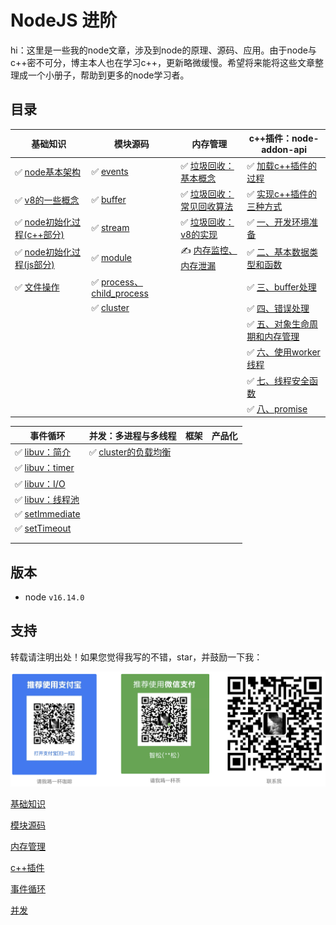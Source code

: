 # NodeJS 进阶

hi：这里是一些我的node文章，涉及到node的原理、源码、应用。由于node与c++密不可分，博主本人也在学习c++，更新略微缓慢。希望将来能将这些文章整理成一个小册子，帮助到更多的node学习者。

## 目录

| 基础知识                                                                                   | 模块源码                                                                                                    | 内存管理                                                           | c++插件：node-addon-api                                                    |
| -------------------------------------------------------------------------------------- | ------------------------------------------------------------------------------------------------------- | -------------------------------------------------------------- | ----------------------------------------------------------------------- |
| ✅ [node基本架构](基础知识/node基本架构/node基本架构.md "node基本架构")                                     | ✅ [events](模块源码/events/events.md "events")                                                              | ✅ [垃圾回收：基本概念](内存管理/垃圾回收：基本概念/垃圾回收：基本概念.md "垃圾回收：基本概念")         | ✅ [加载c++插件的过程](c++插件/加载c++插件的过程/加载c++插件的过程.md "加载c++插件的过程")             |
| ✅ [v8的一些概念](基础知识/v8的一些概念/v8的一些概念.md "v8的一些概念")                                         | ✅ [buffer](模块源码/buffer/buffer.md "buffer")                                                              | ✅ [垃圾回收：常见回收算法](内存管理/垃圾回收：常见回收算法/垃圾回收：常见回收算法.md "垃圾回收：常见回收算法") | ✅ [实现c++插件的三种方式](c++插件/实现c++插件的三种方式/实现c++插件的三种方式.md "实现c++插件的三种方式")     |
| ✅ [node初始化过程(c++部分)](基础知识/node初始化过程\(c++部分\)/node初始化过程\(c++部分\).md "node初始化过程(c++部分)") | ✅ [stream](模块源码/stream/stream.md "stream")                                                              | ✅ [垃圾回收：v8的实现](内存管理/垃圾回收：v8的实现/垃圾回收：v8的实现.md "垃圾回收：v8的实现")     | ✅ [一、开发环境准备](c++插件/一、开发环境准备/一、开发环境准备.md "一、开发环境准备")                     |
| ✅ [node初始化过程(js部分)](基础知识/node初始化过程\(js部分\)/node初始化过程\(js部分\).md "node初始化过程(js部分)")     | ✅ [module](模块源码/module/module.md "module")                                                              | ✍️ [内存监控、内存泄漏](内存管理/内存监控、内存泄漏/内存监控、内存泄漏.md "内存监控、内存泄漏")        | ✅ [二、基本数据类型和函数](c++插件/二、基本数据类型和函数/二、基本数据类型和函数.md "二、基本数据类型和函数")         |
| ✅ [文件操作](基础知识/文件操作/文件操作.md "文件操作")                                                     | ✅ [process、child\_process](模块源码/process、child_process/process、child_process.md "process、child_process") |                                                                | ✅ [三、buffer处理](c++插件/三、buffer处理/三、buffer处理.md "三、buffer处理")             |
|                                                                                        | ✅ [cluster](模块源码/cluster/cluster.md "cluster")                                                          |                                                                | ✅ [四、错误处理](c++插件/四、错误处理/四、错误处理.md "四、错误处理")                             |
|                                                                                        |                                                                                                         |                                                                | ✅ [五、对象生命周期和内存管理](c++插件/五、对象生命周期和内存管理/五、对象生命周期和内存管理.md "五、对象生命周期和内存管理") |
|                                                                                        |                                                                                                         |                                                                | ✅ [六、使用worker线程](c++插件/六、使用worker线程/六、使用worker线程.md "六、使用worker线程")     |
|                                                                                        |                                                                                                         |                                                                | ✅ [七、线程安全函数](c++插件/七、线程安全函数/七、线程安全函数.md "七、线程安全函数")                     |
|                                                                                        |                                                                                                         |                                                                | ✅ [八、promise](c++插件/八、promise/八、promise.md "八、promise")                 |

| 事件循环                                                               | 并发：多进程与多线程                                                       | 框架 | 产品化 |
| ------------------------------------------------------------------ | ---------------------------------------------------------------- | -- | --- |
| ✅ [libuv：简介](事件循环/libuv：简介/libuv：简介.md "libuv：简介")                 | ✅ [cluster的负载均衡](并发/cluster的负载均衡/cluster的负载均衡.md "cluster的负载均衡") |    |     |
| ✅ [libuv：timer](事件循环/libuv：timer/libuv：timer.md "libuv：timer")     |                                                                  |    |     |
| ✅ [libuv：I/O](事件循环/libuv：I-O/libuv：I-O.md "libuv：I/O")             |                                                                  |    |     |
| ✅ [libuv：线程池](事件循环/libuv：线程池/libuv：线程池.md "libuv：线程池")             |                                                                  |    |     |
| ✅ [setImmediate](事件循环/setImmediate/setImmediate.md "setImmediate") |                                                                  |    |     |
| ✅ [setTimeout](事件循环/setTimeout/setTimeout.md "setTimeout")         |                                                                  |    |     |
|                                                                    |                                                                  |    |     |
|                                                                    |                                                                  |    |     |

## 版本

-   node `v16.14.0`

## 支持

转载请注明出处！如果您觉得我写的不错，star，并鼓励一下我：

![](image/support_8-okQDUmC0.png)

[基础知识](基础知识/基础知识.md "基础知识")

[模块源码](模块源码/模块源码.md "模块源码")

[内存管理](内存管理/内存管理.md "内存管理")

[c++插件](c++插件/c++插件.md "c++插件")

[事件循环](事件循环/事件循环.md "事件循环")

[并发](并发/并发.md "并发")
